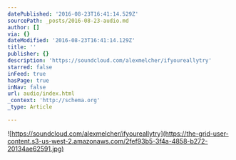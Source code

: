 ```yaml
---
datePublished: '2016-08-23T16:41:14.529Z'
sourcePath: _posts/2016-08-23-audio.md
author: []
via: {}
dateModified: '2016-08-23T16:41:14.129Z'
title: ''
publisher: {}
description: 'https://soundcloud.com/alexmelcher/ifyoureallytry'
starred: false
inFeed: true
hasPage: true
inNav: false
url: audio/index.html
_context: 'http://schema.org'
_type: Article

---
```

![https://soundcloud.com/alexmelcher/ifyoureallytry](https://the-grid-user-content.s3-us-west-2.amazonaws.com/2fef93b5-3f4a-4858-b272-20134ae62591.jpg)